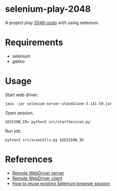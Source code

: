 # selenium-play-2048

A project play [2048-undo](https://www.quaxio.com/2048/) with using selenium.

# Requirements

- selenium
- gekko

# Usage

Start web driver.
```
java -jar selenium-server-standalone-3.141.59.jar
```

Open session.
```
SESSION_ID=`python3 src/startSession.py`
```

Run job.
```
pytnon3 src/scanCells.py $SESSION_ID
```

# References

- [Remote WebDriver server](https://selenium.dev/documentation/en/remote_webdriver/remote_webdriver_server/)
- [Remote WebDriver client](https://selenium.dev/documentation/en/remote_webdriver/remote_webdriver_client/)
- [How to reuse existing Selenium browser session](https://qxf2.com/blog/reuse-existing-selenium-browser-session/)
